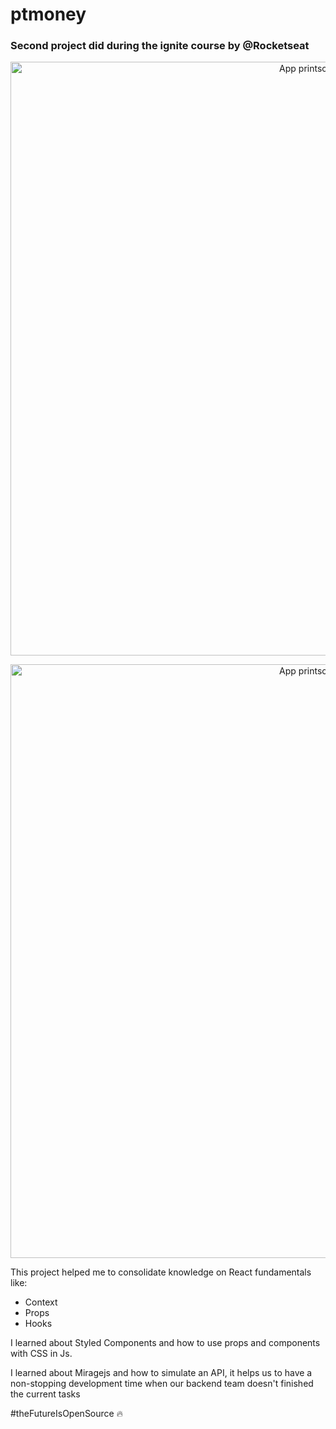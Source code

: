 # ptmoney

### Second project did during the ignite course by @Rocketseat

<p align="center" >
    <img alt="App printscreen" width="950" src="https://user-images.githubusercontent.com/66370674/126048563-fef8da89-2bc8-4fcd-b8c0-052d8a979929.png"/>
</p>
<p align="center" >
    <img alt="App printscreen" width="950" src="https://user-images.githubusercontent.com/66370674/126048580-728bda84-93a9-4df5-8bb3-72280bf9290d.png"/>
</p>

This project helped me to consolidate knowledge on React fundamentals like:

- Context
- Props
- Hooks

I learned about Styled Components and how to use props and components with CSS in Js.

I learned about Miragejs and how to simulate an API, it helps us to have a non-stopping development time when our backend team doesn't finished the current tasks

#theFutureIsOpenSource :fire:
